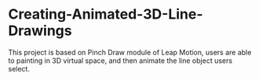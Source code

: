 # Creating-Animated-3D-Line-Drawings
This project is based on Pinch Draw module of Leap Motion, users are able to painting in 3D virtual space, and then animate the line object users select.  

